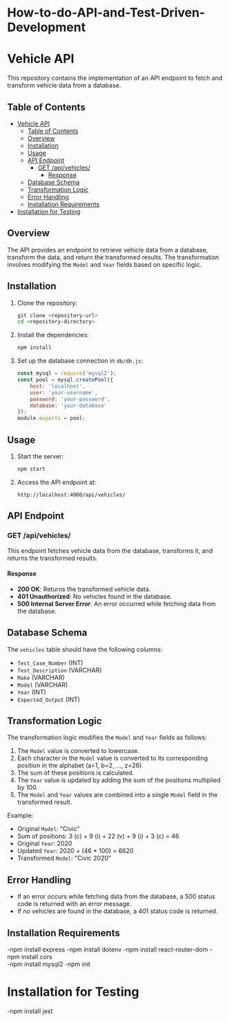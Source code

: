 # How-to-do-API-and-Test-Driven-Development

# Vehicle API

This repository contains the implementation of an API endpoint to fetch and transform vehicle data from a database.

## Table of Contents

- [Vehicle API](#vehicle-api)
  - [Table of Contents](#table-of-contents)
  - [Overview](#overview)
  - [Installation](#installation)
  - [Usage](#usage)
  - [API Endpoint](#api-endpoint)
    - [GET /api/vehicles/](#get-apivehicles)
      - [Response](#response)
  - [Database Schema](#database-schema)
  - [Transformation Logic](#transformation-logic)
  - [Error Handling](#error-handling)
  - [Installation Requirements](#installation-requirements)
- [Installation for Testing](#installation-for-testing)

## Overview

The API provides an endpoint to retrieve vehicle data from a database, transform the data, and return the transformed results. The transformation involves modifying the `Model` and `Year` fields based on specific logic.

## Installation

1. Clone the repository:
    ```sh
    git clone <repository-url>
    cd <repository-directory>
    ```

2. Install the dependencies:
    ```sh
    npm install
    ```

3. Set up the database connection in `db/db.js`:
    ```javascript
    const mysql = require('mysql2');
    const pool = mysql.createPool({
        host: 'localhost',
        user: 'your-username',
        password: 'your-password',
        database: 'your-database'
    });
    module.exports = pool;
    ```

## Usage

1. Start the server:
    ```sh
    npm start
    ```

2. Access the API endpoint at:
    ```
    http://localhost:4000/api/vehicles/
    ```

## API Endpoint

### GET /api/vehicles/

This endpoint fetches vehicle data from the database, transforms it, and returns the transformed results.

#### Response

- **200 OK**: Returns the transformed vehicle data.
- **401 Unauthorized**: No vehicles found in the database.
- **500 Internal Server Error**: An error occurred while fetching data from the database.

## Database Schema

The `vehicles` table should have the following columns:

- `Test_Case_Number` (INT)
- `Test_Description` (VARCHAR)
- `Make` (VARCHAR)
- `Model` (VARCHAR)
- `Year` (INT)
- `Expected_Output` (INT)

## Transformation Logic

The transformation logic modifies the `Model` and `Year` fields as follows:

1. The `Model` value is converted to lowercase.
2. Each character in the `Model` value is converted to its corresponding position in the alphabet (a=1, b=2, ..., z=26).
3. The sum of these positions is calculated.
4. The `Year` value is updated by adding the sum of the positions multiplied by 100.
5. The `Model` and `Year` values are combined into a single `Model` field in the transformed result.

Example:
- Original `Model`: "Civic"
- Sum of positions: 3 (c) + 9 (i) + 22 (v) + 9 (i) + 3 (c) = 46
- Original `Year`: 2020
- Updated `Year`: 2020 + (46 * 100) = 6620
- Transformed `Model`: "Civic 2020"

## Error Handling

- If an error occurs while fetching data from the database, a 500 status code is returned with an error message.
- If no vehicles are found in the database, a 401 status code is returned.

## Installation Requirements 
-npm install express
-npm install dotenv
-npm install react-router-dom 
-npm install cors  
-npm install mysql2 
-npm init 


# Installation for Testing
-npm install jest

